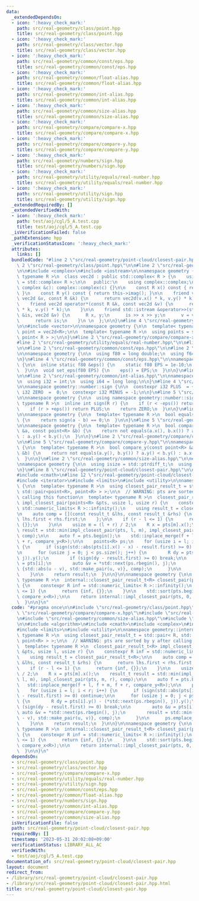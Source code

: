 ```yaml
---
data:
  _extendedDependsOn:
  - icon: ':heavy_check_mark:'
    path: src/real-geometry/class/point.hpp
    title: src/real-geometry/class/point.hpp
  - icon: ':heavy_check_mark:'
    path: src/real-geometry/class/vector.hpp
    title: src/real-geometry/class/vector.hpp
  - icon: ':heavy_check_mark:'
    path: src/real-geometry/common/const/eps.hpp
    title: src/real-geometry/common/const/eps.hpp
  - icon: ':heavy_check_mark:'
    path: src/real-geometry/common/float-alias.hpp
    title: src/real-geometry/common/float-alias.hpp
  - icon: ':heavy_check_mark:'
    path: src/real-geometry/common/int-alias.hpp
    title: src/real-geometry/common/int-alias.hpp
  - icon: ':heavy_check_mark:'
    path: src/real-geometry/common/size-alias.hpp
    title: src/real-geometry/common/size-alias.hpp
  - icon: ':heavy_check_mark:'
    path: src/real-geometry/compare/compare-x.hpp
    title: src/real-geometry/compare/compare-x.hpp
  - icon: ':heavy_check_mark:'
    path: src/real-geometry/compare/compare-y.hpp
    title: src/real-geometry/compare/compare-y.hpp
  - icon: ':heavy_check_mark:'
    path: src/real-geometry/numbers/sign.hpp
    title: src/real-geometry/numbers/sign.hpp
  - icon: ':heavy_check_mark:'
    path: src/real-geometry/utility/equals/real-number.hpp
    title: src/real-geometry/utility/equals/real-number.hpp
  - icon: ':heavy_check_mark:'
    path: src/real-geometry/utility/sign.hpp
    title: src/real-geometry/utility/sign.hpp
  _extendedRequiredBy: []
  _extendedVerifiedWith:
  - icon: ':heavy_check_mark:'
    path: test/aoj/cgl/5_A.test.cpp
    title: test/aoj/cgl/5_A.test.cpp
  _isVerificationFailed: false
  _pathExtension: hpp
  _verificationStatusIcon: ':heavy_check_mark:'
  attributes:
    links: []
  bundledCode: "#line 2 \"src/real-geometry/point-cloud/closest-pair.hpp\"\n\n#line\
    \ 2 \"src/real-geometry/class/point.hpp\"\n\n#line 2 \"src/real-geometry/class/vector.hpp\"\
    \n\n#include <complex>\n#include <iostream>\n\nnamespace geometry {\n\n  template<\
    \ typename R >\n  class vec2d : public std::complex< R > {\n    using complex\
    \ = std::complex< R >;\n\n   public:\n    using complex::complex;\n\n    vec2d(const\
    \ complex &c): complex::complex(c) {}\n\n    const R x() const { return this->real();\
    \ }\n    const R y() const { return this->imag(); }\n\n    friend vec2d operator*(const\
    \ vec2d &v, const R &k) {\n      return vec2d(v.x() * k, v.y() * k);\n    }\n\n\
    \    friend vec2d operator*(const R &k, const vec2d &v) {\n      return vec2d(v.x()\
    \ * k, v.y() * k);\n    }\n\n    friend std::istream &operator>>(std::istream\
    \ &is, vec2d &v) {\n      R x, y;\n      is >> x >> y;\n      v = vec2d(x, y);\n\
    \      return is;\n    }\n \n  };\n\n}\n#line 4 \"src/real-geometry/class/point.hpp\"\
    \n\n#include <vector>\n\nnamespace geometry {\n\n  template< typename R >\n  using\
    \ point = vec2d<R>;\n\n  template< typename R >\n  using points = std::vector<\
    \ point< R > >;\n\n}\n#line 2 \"src/real-geometry/compare/compare-x.hpp\"\n\n\
    #line 2 \"src/real-geometry/utility/equals/real-number.hpp\"\n\n#line 2 \"src/real-geometry/utility/sign.hpp\"\
    \n\n#line 2 \"src/real-geometry/common/const/eps.hpp\"\n\n#line 2 \"src/real-geometry/common/float-alias.hpp\"\
    \n\nnamespace geometry {\n\n  using f80 = long double;\n  using f64 = double;\n\
    \n}\n#line 4 \"src/real-geometry/common/const/eps.hpp\"\n\nnamespace geometry\
    \ {\n\n  inline static f80 &eps() {\n    static f80 EPS = 1e-10;\n    return EPS;\n\
    \  }\n\n  void set_eps(f80 EPS) {\n    eps() = EPS;\n  }\n\n}\n#line 2 \"src/real-geometry/numbers/sign.hpp\"\
    \n\n#line 2 \"src/real-geometry/common/int-alias.hpp\"\n\nnamespace geometry {\n\
    \n  using i32 = int;\n  using i64 = long long;\n\n}\n#line 4 \"src/real-geometry/numbers/sign.hpp\"\
    \n\nnamespace geometry::number::sign {\n\n  constexpr i32 PLUS  = +1;\n  constexpr\
    \ i32 ZERO  =  0;\n  constexpr i32 MINUS = -1;\n\n}\n#line 5 \"src/real-geometry/utility/sign.hpp\"\
    \n\nnamespace geometry {\n\n  using namespace geometry::number::sign;\n\n  template<\
    \ typename R >\n  inline int sign(R r) {\n    if (r < -eps()) return MINUS;\n\
    \    if (r > +eps()) return PLUS;\n    return ZERO;\n  }\n\n}\n#line 4 \"src/real-geometry/utility/equals/real-number.hpp\"\
    \n\nnamespace geometry {\n\n  template< typename R >\n  bool equals(R a, R b)\
    \ {\n    return sign(a - b) == 0;\n  }\n\n}\n#line 5 \"src/real-geometry/compare/compare-x.hpp\"\
    \n\nnamespace geometry {\n\n  template< typename R >\n  bool compare_x(const point<R>\
    \ &a, const point<R> &b) {\n    return not equals(a.x(), b.x()) ? a.x() < b.x()\
    \ : a.y() < b.y();\n  }\n\n}\n#line 2 \"src/real-geometry/compare/compare-y.hpp\"\
    \n\n#line 5 \"src/real-geometry/compare/compare-y.hpp\"\n\nnamespace geometry\
    \ {\n\n  template< typename R >\n  bool compare_y(const point<R> &a, const point<R>\
    \ &b) {\n    return not equals(a.y(), b.y()) ? a.y() < b.y() : a.x() < b.x();\n\
    \  }\n\n}\n#line 2 \"src/real-geometry/common/size-alias.hpp\"\n\n#include <cstddef>\n\
    \nnamespace geometry {\n\n  using isize = std::ptrdiff_t;\n  using usize = std::size_t;\n\
    \n}\n#line 8 \"src/real-geometry/point-cloud/closest-pair.hpp\"\n\n#include <algorithm>\n\
    #include <cmath>\n#line 12 \"src/real-geometry/point-cloud/closest-pair.hpp\"\n\
    #include <iterator>\n#include <limits>\n#include <utility>\n\nnamespace geometry::internal\
    \ {\n\n  template< typename R >\n  using closest_pair_result_t = std::pair< R,\
    \ std::pair<point<R>, point<R> > >;\n\n  // WARNING: pts are sorted by y after\
    \ calling this function\n  template< typename R >\n  closest_pair_result_t<R>\
    \ impl_closest_pair(points<R> &pts, usize l, usize r) {\n    constexpr R inf =\
    \ std::numeric_limits< R >::infinity();\n    using result_t = closest_pair_result_t<R>;\n\
    \n    auto comp = [](const result_t &lhs, const result_t &rhs) {\n      return\
    \ lhs.first < rhs.first;\n    };\n\n    if (r - l <= 1) {\n      return {inf,\
    \ {}};\n    }\n\n    usize m = (l + r) / 2;\n    R x = pts[m].x();\n    result_t\
    \ result = std::min(impl_closest_pair(pts, l, m), impl_closest_pair(pts, m, r),\
    \ comp);\n\n    auto f = pts.begin();\n    std::inplace_merge(f + l, f + m, f\
    \ + r, compare_y<R>);\n\n    points<R> ps;\n    for (usize i = l; i < r; i++)\
    \ {\n      if (sign(std::abs(pts[i].x() - x) - result.first) >= 0) continue;\n\
    \n      for (usize j = 0; j < ps.size(); j++) {\n        R dy = pts[i].y() - (*std::next(ps.rbegin(),\
    \ j)).y();\n        if (sign(dy - result.first) >= 0) break;\n\n        auto &u\
    \ = pts[i];\n        auto &v = *std::next(ps.rbegin(), j);\n        result = std::min(result,\
    \ {std::abs(u - v), std::make_pair(u, v)}, comp);\n      }\n\n      ps.emplace_back(pts[i]);\n\
    \    }\n\n    return result;\n  }\n\n}\n\nnamespace geometry {\n\n  template<\
    \ typename R >\n  internal::closest_pair_result_t<R> closest_pair(points<R> pts)\
    \ {\n    constexpr R inf = std::numeric_limits< R >::infinity();\n    if (pts.size()\
    \ <= 1) {\n      return {inf, {}};\n    }\n\n    std::sort(pts.begin(), pts.end(),\
    \ compare_x<R>);\n\n    return internal::impl_closest_pair(pts, 0, pts.size());\n\
    \  }\n\n}\n"
  code: "#pragma once\n\n#include \"src/real-geometry/class/point.hpp\"\n#include\
    \ \"src/real-geometry/compare/compare-x.hpp\"\n#include \"src/real-geometry/compare/compare-y.hpp\"\
    \n#include \"src/real-geometry/common/size-alias.hpp\"\n#include \"src/real-geometry/utility/sign.hpp\"\
    \n\n#include <algorithm>\n#include <cmath>\n#include <complex>\n#include <iterator>\n\
    #include <limits>\n#include <utility>\n\nnamespace geometry::internal {\n\n  template<\
    \ typename R >\n  using closest_pair_result_t = std::pair< R, std::pair<point<R>,\
    \ point<R> > >;\n\n  // WARNING: pts are sorted by y after calling this function\n\
    \  template< typename R >\n  closest_pair_result_t<R> impl_closest_pair(points<R>\
    \ &pts, usize l, usize r) {\n    constexpr R inf = std::numeric_limits< R >::infinity();\n\
    \    using result_t = closest_pair_result_t<R>;\n\n    auto comp = [](const result_t\
    \ &lhs, const result_t &rhs) {\n      return lhs.first < rhs.first;\n    };\n\n\
    \    if (r - l <= 1) {\n      return {inf, {}};\n    }\n\n    usize m = (l + r)\
    \ / 2;\n    R x = pts[m].x();\n    result_t result = std::min(impl_closest_pair(pts,\
    \ l, m), impl_closest_pair(pts, m, r), comp);\n\n    auto f = pts.begin();\n \
    \   std::inplace_merge(f + l, f + m, f + r, compare_y<R>);\n\n    points<R> ps;\n\
    \    for (usize i = l; i < r; i++) {\n      if (sign(std::abs(pts[i].x() - x)\
    \ - result.first) >= 0) continue;\n\n      for (usize j = 0; j < ps.size(); j++)\
    \ {\n        R dy = pts[i].y() - (*std::next(ps.rbegin(), j)).y();\n        if\
    \ (sign(dy - result.first) >= 0) break;\n\n        auto &u = pts[i];\n       \
    \ auto &v = *std::next(ps.rbegin(), j);\n        result = std::min(result, {std::abs(u\
    \ - v), std::make_pair(u, v)}, comp);\n      }\n\n      ps.emplace_back(pts[i]);\n\
    \    }\n\n    return result;\n  }\n\n}\n\nnamespace geometry {\n\n  template<\
    \ typename R >\n  internal::closest_pair_result_t<R> closest_pair(points<R> pts)\
    \ {\n    constexpr R inf = std::numeric_limits< R >::infinity();\n    if (pts.size()\
    \ <= 1) {\n      return {inf, {}};\n    }\n\n    std::sort(pts.begin(), pts.end(),\
    \ compare_x<R>);\n\n    return internal::impl_closest_pair(pts, 0, pts.size());\n\
    \  }\n\n}\n"
  dependsOn:
  - src/real-geometry/class/point.hpp
  - src/real-geometry/class/vector.hpp
  - src/real-geometry/compare/compare-x.hpp
  - src/real-geometry/utility/equals/real-number.hpp
  - src/real-geometry/utility/sign.hpp
  - src/real-geometry/common/const/eps.hpp
  - src/real-geometry/common/float-alias.hpp
  - src/real-geometry/numbers/sign.hpp
  - src/real-geometry/common/int-alias.hpp
  - src/real-geometry/compare/compare-y.hpp
  - src/real-geometry/common/size-alias.hpp
  isVerificationFile: false
  path: src/real-geometry/point-cloud/closest-pair.hpp
  requiredBy: []
  timestamp: '2023-05-31 20:02:08+09:00'
  verificationStatus: LIBRARY_ALL_AC
  verifiedWith:
  - test/aoj/cgl/5_A.test.cpp
documentation_of: src/real-geometry/point-cloud/closest-pair.hpp
layout: document
redirect_from:
- /library/src/real-geometry/point-cloud/closest-pair.hpp
- /library/src/real-geometry/point-cloud/closest-pair.hpp.html
title: src/real-geometry/point-cloud/closest-pair.hpp
---
```

